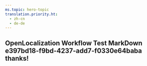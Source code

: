 ```yaml
---
ms.topic: hero-topic
translation.priority.ht: 
  - zh-cn
  - de-de
---
```

## OpenLocalization Workflow Test MarkDown e397bd18-f9bd-4237-add7-f0330e64baba thanks!
